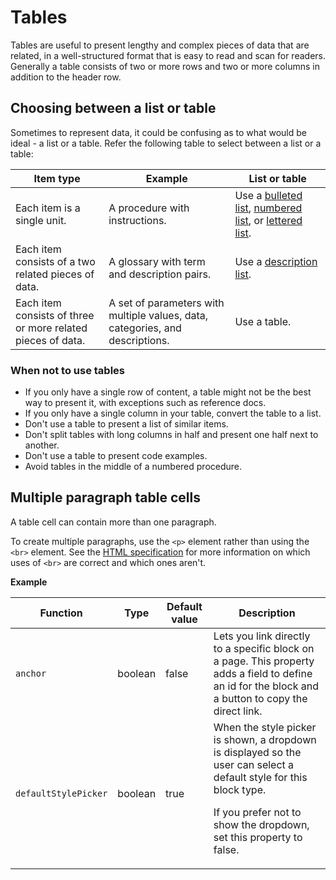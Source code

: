 # Tables

Tables are useful to present lengthy and complex pieces of data that are related, in a well-structured format that is easy to read and scan for readers. Generally a table consists of two or more rows and two or more columns in addition to the header row.

## Choosing between a list or table

Sometimes to represent data, it could be confusing as to what would be ideal - a list or a table. Refer the following table to select between a list or a table:

| Item type | Example | List or table |
|-----------|---------|---------------|
| Each item is a single unit. | A procedure with instructions. | Use a [bulleted list](), [numbered list](), or [lettered list](). |
| Each item consists of a two related pieces of data. | A glossary with term and description pairs. | Use a [description list](). |
| Each item consists of three or more related pieces of data. | A set of parameters with multiple values, data, categories, and descriptions. | Use a table. |  

### When not to use tables

- If you only have a single row of content, a table might not be the best way to present it, with exceptions such as reference docs.
- If you only have a single column in your table, convert the table to a list.
- Don't use a table to present a list of similar items.
- Don't split tables with long columns in half and present one half next to another.
- Don't use a table to present code examples.
- Avoid tables in the middle of a numbered procedure.

## Multiple paragraph table cells

A table cell can contain more than one paragraph.

To create multiple paragraphs, use the `<p>` element rather than using the `<br>` element. See the [HTML specification](https://html.spec.whatwg.org/multipage/semantics.html#the-br-element) for more information on which uses of `<br>` are correct and which ones aren't.

**Example**  

| Function | Type | Default value | Description |
|----------|------|---------------|-------------|
| `anchor` | boolean | false | Lets you link directly to a specific block on a page. This property adds a field to define an id for the block and a button to copy the direct link. |
| `defaultStylePicker` | boolean | true | When the style picker is shown, a dropdown is displayed so the user can select a default style for this block type. <p> If you prefer not to show the dropdown, set this property to false. |
